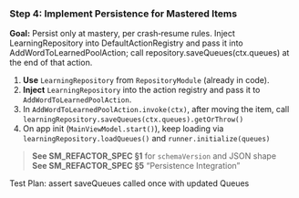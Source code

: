 ### Step 4: Implement Persistence for Mastered Items  
**Goal:** Persist only at mastery, per crash‑resume rules. 
Inject LearningRepository into DefaultActionRegistry and pass it into AddWordToLearnedPoolAction; call repository.saveQueues(ctx.queues) at the end of that action.
 
1. **Use** `LearningRepository` from `RepositoryModule` (already in code).  
2. **Inject** `LearningRepository` into the action registry and pass it to `AddWordToLearnedPoolAction`.  
3. In `AddWordToLearnedPoolAction.invoke(ctx)`, after moving the item, call `learningRepository.saveQueues(ctx.queues).getOrThrow()`  
4. On app init (`MainViewModel.start()`), keep loading via `learningRepository.loadQueues()` and `runner.initialize(queues)`

> **See SM_REFACTOR_SPEC §1** for `schemaVersion` and JSON shape  
> **See SM_REFACTOR_SPEC §5** “Persistence Integration”

Test Plan: assert saveQueues called once with updated Queues